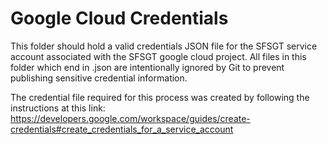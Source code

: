 # Google Cloud Credentials

This folder should hold a valid credentials JSON file for the SFSGT service
account associated with the SFSGT google cloud project. All files in this folder
which end in .json are intentionally ignored by Git to prevent publishing sensitive
credential information.

The credential file required for this process was created by following the instructions
at this link: https://developers.google.com/workspace/guides/create-credentials#create_credentials_for_a_service_account

